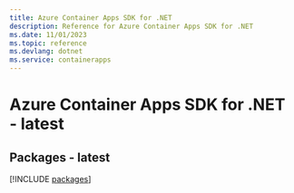 ```yaml
---
title: Azure Container Apps SDK for .NET
description: Reference for Azure Container Apps SDK for .NET
ms.date: 11/01/2023
ms.topic: reference
ms.devlang: dotnet
ms.service: containerapps
---
```

# Azure Container Apps SDK for .NET - latest
## Packages - latest
[!INCLUDE [packages](container-apps-index.md)]